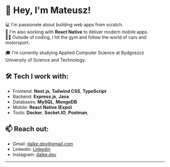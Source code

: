 # 👋 Hey, I'm Mateusz!

💻 I'm passionate about building web apps from scratch.  
📱 I'm also working with **React Native** to deliver modern mobile apps.  
🏋️‍♂️ Outside of coding, I hit the gym and follow the world of cars and motorsport.

🎓 I'm currently studying Applied Computer Science at Bydgoszcz University of Science and Technology.

## 🛠️ Tech I work with:
- Frontend: **Next.js**, **Tailwind CSS**, **TypeScript**
- Backend: **Express.js**, **Java**
- Databases: **MySQL**, **MongoDB**
- Mobile: **React Native (Expo)**
- Tools: **Docker**, **Socket.IO**, **Postman**,

## 📫 Reach out:
- Gmail: dalke.dev@gmail.com
- Linkedin: [Linkedin](https://www.linkedin.com/in/mateusz-dalke-12b56a2a8/)
- Instagram: [dalke.dev](https://www.instagram.com/dalke.dev/)

---
